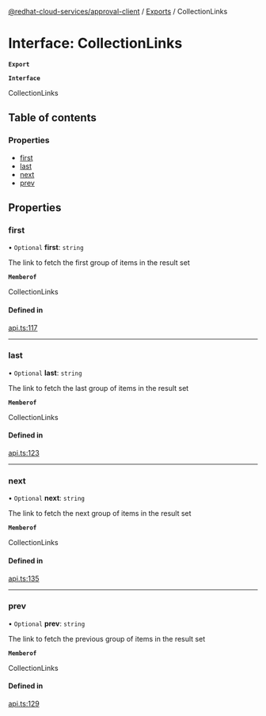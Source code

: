 [@redhat-cloud-services/approval-client](../README.md) / [Exports](../modules.md) / CollectionLinks

# Interface: CollectionLinks

**`Export`**

**`Interface`**

CollectionLinks

## Table of contents

### Properties

- [first](CollectionLinks.md#first)
- [last](CollectionLinks.md#last)
- [next](CollectionLinks.md#next)
- [prev](CollectionLinks.md#prev)

## Properties

### first

• `Optional` **first**: `string`

The link to fetch the first group of items in the result set

**`Memberof`**

CollectionLinks

#### Defined in

[api.ts:117](https://github.com/RedHatInsights/javascript-clients/blob/master/packages/approval/api.ts#L117)

___

### last

• `Optional` **last**: `string`

The link to fetch the last group of items in the result set

**`Memberof`**

CollectionLinks

#### Defined in

[api.ts:123](https://github.com/RedHatInsights/javascript-clients/blob/master/packages/approval/api.ts#L123)

___

### next

• `Optional` **next**: `string`

The link to fetch the next group of items in the result set

**`Memberof`**

CollectionLinks

#### Defined in

[api.ts:135](https://github.com/RedHatInsights/javascript-clients/blob/master/packages/approval/api.ts#L135)

___

### prev

• `Optional` **prev**: `string`

The link to fetch the previous group of items in the result set

**`Memberof`**

CollectionLinks

#### Defined in

[api.ts:129](https://github.com/RedHatInsights/javascript-clients/blob/master/packages/approval/api.ts#L129)
